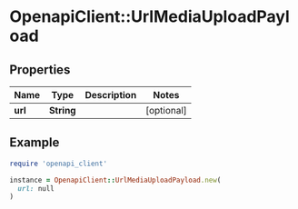 # OpenapiClient::UrlMediaUploadPayload

## Properties

| Name | Type | Description | Notes |
| ---- | ---- | ----------- | ----- |
| **url** | **String** |  | [optional] |

## Example

```ruby
require 'openapi_client'

instance = OpenapiClient::UrlMediaUploadPayload.new(
  url: null
)
```

